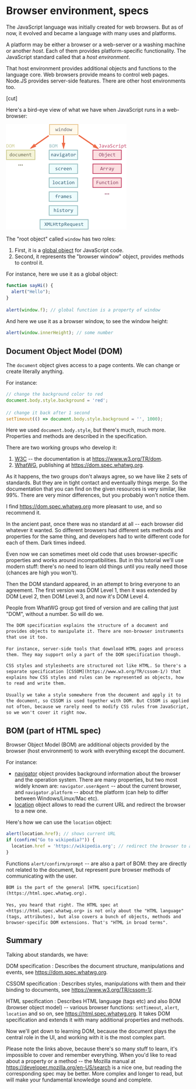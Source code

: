 # Browser environment, specs

The JavaScript language was initially created for web browsers. But as of now, it evolved and became a language with many uses and platforms.

A platform may be either a browser or a web-server or a washing machine or another *host*. Each of them provides platform-specific functionality. The JavaScript standard called that a *host environment*.

That host environment provides additional objects and functions to the language core. Web browsers provide means to control web pages. Node.JS provides server-side features. There are other host environments too.

[cut]

Here's a bird-eye view of what we have when JavaScript runs in a web-browser:

![](windowObjects.png)

The "root object" called `window` has two roles:

1. First, it is a [global object](info:global-object) for JavaScript code.
2. Second, it represents the "browser window" object, provides methods to control it.

For instance, here we use it as a global object:

```js run
function sayHi() {
  alert("Hello");
}

alert(window.f); // global function is a property of window
```

And here we use it as a browser window, to see the window height:

```js run
alert(window.innerHeight); // some number
```

## Document Object Model (DOM)

The `document` object gives access to a page contents. We can change or create literally anything.

For instance:
```js run
// change the background color to red
document.body.style.background = 'red';

// change it back after 1 second
setTimeout(() => document.body.style.background = '', 1000);
```

Here we used `document.body.style`, but there's much, much more. Properties and methods are described in the specification.

There are two working groups who develop it:

1. [W3C](https://en.wikipedia.org/wiki/World_Wide_Web_Consortium) -- the documentation is at <https://www.w3.org/TR/dom>.
2. [WhatWG](https://en.wikipedia.org/wiki/WHATWG), publishing at <https://dom.spec.whatwg.org>.

As it happens, the two groups don't always agree, so we have like 2 sets of standards. But they are in tight contact and eventually things merge. So the documentation that you can find on the given resources is very similar, like 99%. There are very minor differences, but you probably won't notice them.

I find <https://dom.spec.whatwg.org> more pleasant to use, and so recommend it.

In the ancient past, once there was no standard at all -- each browser did whatever it wanted. So different browsers had different sets methods and properties for the same thing, and developers had to write different code for each of them. Dark times indeed.

Even now we can sometimes meet old code that uses browser-specific properties and works around incompatibilities. But in this tutorial we'll use modern stuff: there's no need to learn old things until you really need those (chances are high you won't).

Then the DOM standard appeared, in an attempt to bring everyone to an agreement. The first version was DOM Level 1, then it was extended by DOM Level 2, then DOM Level 3, and now it's DOM Level 4.

People from WhatWG group got tired of version and are calling that just "DOM", without a number. So will do we.

```smart header="DOM is not only for browsers"
The DOM specification explains the structure of a document and provides objects to manipulate it. There are non-browser instruments that use it too.

For instance, server-side tools that download HTML pages and process them. They may support only a part of the DOM specification though.
```

```smart header="CSSOM for styling"
CSS styles and stylesheets are structured not like HTML. So there's a separate specification [CSSOM](https://www.w3.org/TR/cssom-1/) that explains how CSS styles and rules can be represented as objects, how to read and write them.

Usually we take a style somewhere from the document and apply it to the document, so CSSOM is used together with DOM. But CSSOM is applied not often, because we rarely need to modify CSS rules from JavaScript, so we won't cover it right now.
```

## BOM (part of HTML spec)

Browser Object Model (BOM) are additional objects provided by the browser (host environment) to work with everything except the document.

For instance:

- [navigator](mdn:api/Window/navigator) object provides background information about the browser and the operation system. There are many properties, but two most widely known are: `navigator.userAgent` -- about the current browser, and `navigator.platform` -- about the platform (can help to differ between Windows/Linux/Mac etc).
- [location](mdn:api/Window/location) object allows to read the current URL and redirect the browser to a new one.

Here's how we can use the `location` object:

```js run
alert(location.href); // shows current URL
if (confirm("Go to wikipedia?")) {
  location.href = 'https://wikipedia.org'; // redirect the browser to another URL
}
```

Functions `alert/confirm/prompt` -- are also a part of BOM: they are directly not related to the document, but represent pure browser methods of communicating with the user.


```smart header="HTML specification"
BOM is the part of the general [HTML specification](https://html.spec.whatwg.org).

Yes, you heard that right. The HTML spec at <https://html.spec.whatwg.org> is not only about the "HTML language" (tags, attributes), but also covers a bunch of objects, methods and browser-specific DOM extensions. That's "HTML in broad terms".
```

## Summary

Talking about standards, we have:

DOM specification
: Describes the document structure, manipulations and events, see <https://dom.spec.whatwg.org>.

CSSOM specification
: Describes styles, manipulations with them and their binding to documents, see <https://www.w3.org/TR/cssom-1/>.

HTML specification
: Describes HTML language (tags etc) and also BOM (browser object model) -- various browser functions: `setTimeout`, `alert`, `location` and so on, see <https://html.spec.whatwg.org>. It takes DOM specification and extends it with many additional properties and methods.

Now we'll get down to learning DOM, because the document plays the central role in the UI, and working with it is the most complex part.

Please note the links above, because there's so many stuff to learn, it's impossible to cover and remember everything. When you'd like to read about a property or a method -- the Mozilla manual at <https://developer.mozilla.org/en-US/search> is a nice one, but reading the corresponding spec may be better. More complex and longer to read, but will make your fundamental knowledge sound and complete.
